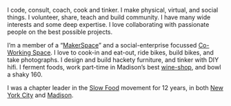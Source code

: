 I code, consult, coach, cook and tinker. I make physical, virtual, and social things. I volunteer, share, teach and build community. I have many wide interests and some deep expertise. I love collaborating with passionate people on the best possible projects.

I’m a member of a “<a href="http://sector67.org" title="Sector67 in Madison, WI" target="_blank">MakerSpace</a>” and a social-enterprise focussed [Co-Working Space]. I love to cook-in and eat-out, ride bikes, build bikes, and take photographs. I design and build hackety furniture, and tinker with DIY hifi. I ferment foods, work part-time in Madison’s best <a href="http://www.squarewineco.com" title="Square Wine Company" target="_blank">wine-shop</a>, and bowl a shaky 160.

I was a chapter leader in the [Slow Food] movement for 12 years, in both [New York City] and [Madison].

[Slow Food]: https://www.slowfood.com/
[Co-Working Space]: https://horizoncw.com/community-partnerships
[New York City]: http://www.slowfoodnyc.org
[Madison]: https://slowfoodmadison.org/
